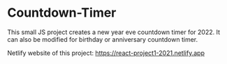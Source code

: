 # Countdown-Timer
This small JS project creates a new year eve countdown timer for 2022. 
It can also be modified for birthday or anniversary countdown timer.

Netlify website of this project: https://react-project1-2021.netlify.app
